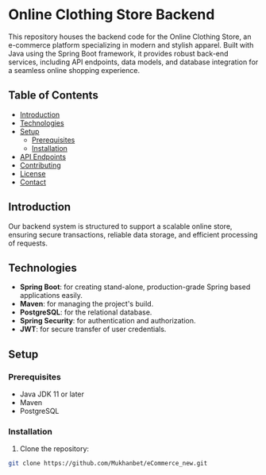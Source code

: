 # Online Clothing Store Backend

This repository houses the backend code for the Online Clothing Store, an e-commerce platform specializing in modern and stylish apparel. Built with Java using the Spring Boot framework, it provides robust back-end services, including API endpoints, data models, and database integration for a seamless online shopping experience.

## Table of Contents
- [Introduction](#introduction)
- [Technologies](#technologies)
- [Setup](#setup)
  - [Prerequisites](#prerequisites)
  - [Installation](#installation)
- [API Endpoints](#api-endpoints)
- [Contributing](#contributing)
- [License](#license)
- [Contact](#contact)

## Introduction

Our backend system is structured to support a scalable online store, ensuring secure transactions, reliable data storage, and efficient processing of requests.

## Technologies

- **Spring Boot**: for creating stand-alone, production-grade Spring based applications easily.
- **Maven**: for managing the project's build.
- **PostgreSQL**: for the relational database.
- **Spring Security**: for authentication and authorization.
- **JWT**: for secure transfer of user credentials.

## Setup

### Prerequisites

- Java JDK 11 or later
- Maven
- PostgreSQL

### Installation

1. Clone the repository:
```sh
git clone https://github.com/Mukhanbet/eCommerce_new.git
